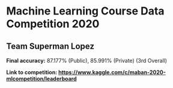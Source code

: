 # Machine Learning Course Data Competition 2020
## Team Superman Lopez
**Final accuracy:** 87.177% (Public), 85.991% (Private) (3rd Overall)

**Link to competition: https://www.kaggle.com/c/maban-2020-mlcompetition/leaderboard**
